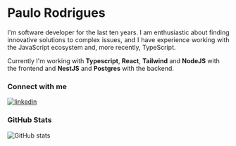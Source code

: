 <h1>
    Paulo Rodrigues
</h1>

<p align="justify">
  I'm software developer for the last ten years. I am enthusiastic about finding innovative solutions to complex issues, and I have experience working with the JavaScript ecosystem and, more recently, TypeScript.

  Currently I'm working with <b>Typescript</b>, <b>React</b>, <b>Tailwind</b> and <b>NodeJS</b> with the frontend and <b>NestJS</b> and <b>Postgres</b> with the backend.
</p>

### Connect with me

[![linkedin](https://img.shields.io/badge/linkedin-111212?style=flat&logo=Linkedin&link=https://www.linkedin.com/in/paulinhoerry/)](https://www.linkedin.com/in/paulinhoerry/)

### GitHub Stats

![GitHub stats](https://github-readme-stats-git-masterrstaa-rickstaa.vercel.app/api?username=paulinhoerry&hide_title=true&show_icons=true&include_all_commits=false&count_private=true&line_height=25&hide=issues&bg_color=000&title_color=FF00F6&text_color=FFF&border_radius=3&border_color=36123c&icon_color=FF00F6&theme=jolly)
<!--[![Most Used Languages](https://github-readme-stats-git-masterrstaa-rickstaa.vercel.app/api/top-langs/?username=elidianaandrade&line_height=10&card_width=290&layout=compact&hide_title=false&count_private=true&langs_count=5&show_icons=true&title_color=FF00F6&hide=html,css,scss&bg_color=000&text_color=8B8B8B&border_radius=3&border_color=561760&count_private=true)](https://github.com/elidianaandrade/github-readme-stats)-->
